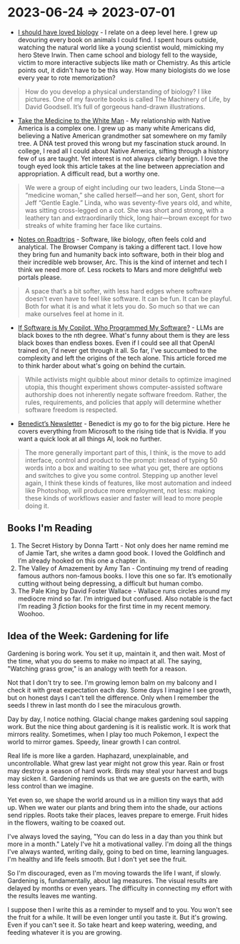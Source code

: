 # 2023-06-24 ⇒ 2023-07-01

- [I should have loved biology](https://jsomers.net/i-should-have-loved-biology/) - I relate on a deep level here. I grew up devouring every book on animals I could find. I spent hours outside, watching the natural world like a young scientist would, mimicking my hero Steve Irwin. Then came school and biology fell to the wayside, victim to more interactive subjects like math or Chemistry. As this article points out, it didn't have to be this way. How many biologists do we lose every year to rote memorization?

> How do you develop a physical understanding of biology? I like pictures. One of my favorite books is called The Machinery of Life, by David Goodsell. It’s full of gorgeous hand-drawn illustrations.

- [Take the Medicine to the White Man](https://harpers.org/archive/2023/06/a-native-american-church-without-native-americans-take-the-medicine-to-the-white-man/) - My relationship with Native America is a complex one. I grew up as many white Americans did, believing a Native American grandmother sat somewhere on my family tree. A DNA test proved this wrong but my fascination stuck around. In college, I read all I could about Native America, sifting through a history few of us are taught. Yet interest is not always clearly benign. I love the tough eyed look this article takes at the line between appreciation and appropriation. A difficult read, but a worthy one.

> We were a group of eight including our two leaders, Linda Stone—a “medicine woman,” she called herself—and her son, Gent, short for Jeff “Gentle Eagle.” Linda, who was seventy-five years old, and white, was sitting cross-legged on a cot. She was short and strong, with a leathery tan and extraordinarily thick, long hair—brown except for two streaks of white framing her face like curtains.

- [Notes on Roadtrips](https://thebrowser.company/values/) - Software, like biology, often feels cold and analytical. The Browser Company is taking a different tact. I love how they bring fun and humanity back into software, both in their blog and their incredible web browser, Arc. This is the kind of internet and tech I think we need more of. Less rockets to Mars and more delightful web portals please.

> A space that’s a bit softer, with less hard edges where software doesn’t even have to feel like software. It can be fun. It can be playful. Both for what it is and what it lets you do. So much so that we can make ourselves feel at home in it.

- [If Software is My Copilot, Who Programmed My Software?](https://sfconservancy.org/blog/2022/feb/03/github-copilot-copyleft-gpl/) - LLMs are black boxes to the nth degree. What's funny about them is they are less black boxes than endless boxes. Even if I could see all that OpenAI trained on, I'd never get through it all. So far, I've succumbed to the complexity and left the origins of the tech alone. This article forced me to think harder about what's going on behind the curtain.

> While activists might quibble about minor details to optimize imagined utopia, this thought experiment shows computer-assisted software authorship does not inherently negate software freedom. Rather, the rules, requirements, and policies that apply will determine whether software freedom is respected.

- [Benedict’s Newsletter](https://getmatter.com/email/25253523/?token=25253523%3A2_NUGWPYl2s0JmnnZLu5Owo_UxI) - Benedict is my go to for the big picture. Here he covers everything from Microsoft to the rising tide that is Nvidia. If you want a quick look at all things AI, look no further.

> The more generally important part of this, I think, is the move to add interface, control and product to the prompt: instead of typing 50 words into a box and waiting to see what you get, there are options and switches to give you some control. Stepping up another level again, I think these kinds of features, like most automation and indeed like Photoshop, will produce more employment, not less: making these kinds of workflows easier and faster will lead to more people doing it.

## Books I'm Reading

1. The Secret History by Donna Tartt - Not only does her name remind me of Jamie Tart, she writes a damn good book. I loved the Goldfinch and I’m already hooked on this one a chapter in.
2. The Valley of Amazement by Amy Tan - Continuing my trend of reading famous authors non-famous books. I love this one so far. It’s emotionally cutting without being depressing, a difficult but human combo.
3. The Pale King by David Foster Wallace - Wallace runs circles around my mediocre mind so far. I’m intrigued but confused. Also notable is the fact I’m reading 3 *fiction* books for the first time in my recent memory. Woohoo.

## Idea of the Week: Gardening for life

Gardening is boring work. You set it up, maintain it, and then wait. Most of the time, what you do seems to make no impact at all. The saying, "Watching grass grow," is an analogy with teeth for a reason.

Not that I don't try to see. I'm growing lemon balm on my balcony and I check it with great expectation each day. Some days I imagine I see growth, but on honest days I can't tell the difference. Only when I remember the seeds I threw in last month do I see the miraculous growth.

Day by day, I notice nothing. Glacial change makes gardening soul sapping work. But the nice thing about gardening is it is realistic work. It is work that mirrors reality. Sometimes, when I play too much Pokemon, I expect the world to mirror games. Speedy, linear growth I can control.

Real life is more like a garden. Haphazard, unexplainable, and uncontrollable. What grew last year might not grow this year. Rain or frost may destroy a season of hard work. Birds may steal your harvest and bugs may sicken it. Gardening reminds us that we are guests on the earth, with less control than we imagine.

Yet even so, we shape the world around us in a million tiny ways that add up. When we water our plants and bring them into the shade, our actions send ripples. Roots take their places, leaves prepare to emerge. Fruit hides in the flowers, waiting to be coaxed out.

I've always loved the saying, "You can do less in a day than you think but more in a month." Lately I've hit a motivational valley. I'm doing all the things I've always wanted, writing daily, going to bed on time, learning languages. I'm healthy and life feels smooth. But I don't yet see the fruit.

So I'm discouraged, even as I'm moving towards the life I want, if slowly. Gardening is, fundamentally, about lag measures. The visual results are delayed by months or even years. The difficulty in connecting my effort with the results leaves me wanting.

I suppose then I write this as a reminder to myself and to you. You won't see the fruit for a while. It will be even longer until you taste it. But it's growing. Even if you can't see it. So take heart and keep watering, weeding, and feeding whatever it is you are growing.

